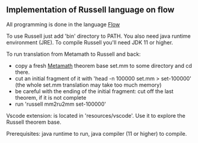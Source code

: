Implementation of Russell language on flow
------------------------------------------

All programming is done in the language  [Flow](https://github.com/area9innovation/flow9)

To use Russell just add 'bin' directory to PATH. You also need java runtime environment (JRE).
To compile Russell you'll need JDK 11 or higher.

To run translation from Metamath to Russell and back:
 - copy a fresh [Metamath](http://metamath.org/) theorem base set.mm to some directory and cd there.
 - cut an initial fragment of it with 'head -n 100000 set.mm > set-100000' (the whole set.mm translation may take too much memory)
 - be careful with the ending of the initial fragment: cut off the last theorem, if it is not complete
 - run 'russell mm2ru2mm set-100000'

Vscode extension: is located in 'resources/vscode'. Use it to explore the Russell theorem base.

Prerequisites: java runtime to run, java compiler (11 or higher) to compile.
